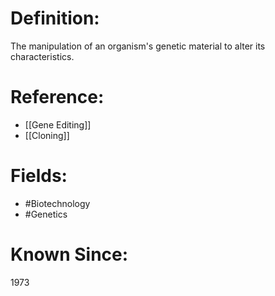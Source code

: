 

# Definition:
The manipulation of an organism's genetic material to alter its characteristics.

# Reference:
- [[Gene Editing]]
- [[Cloning]]

# Fields: 
- #Biotechnology
- #Genetics

# Known Since:
1973

